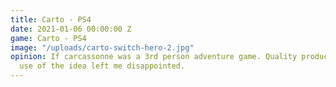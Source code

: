 ```yaml
---
title: Carto - PS4
date: 2021-01-06 00:00:00 Z
game: Carto - PS4
image: "/uploads/carto-switch-hero-2.jpg"
opinion: If carcassonne was a 3rd person adventure game. Quality production but underwhelming
  use of the idea left me disappointed.
---
```


